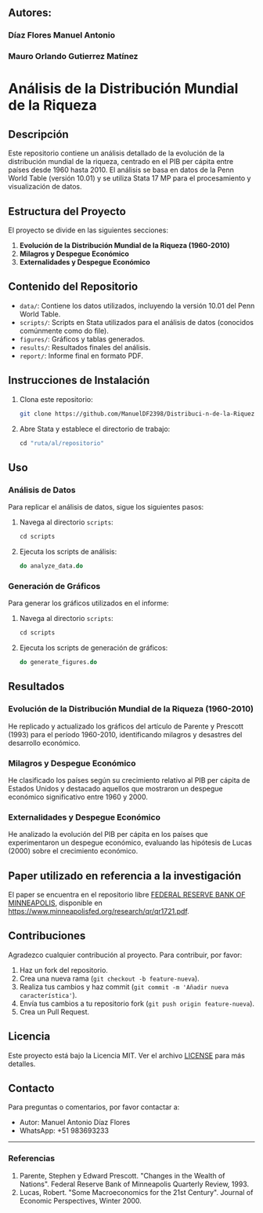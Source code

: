 ## Autores:
### Díaz Flores Manuel Antonio
### Mauro Orlando Gutierrez Matínez

##

# Análisis de la Distribución Mundial de la Riqueza

## Descripción

Este repositorio contiene un análisis detallado de la evolución de la distribución mundial de la riqueza, centrado en el PIB per cápita entre países desde 1960 hasta 2010. El análisis se basa en datos de la Penn World Table (versión 10.01) y se utiliza Stata 17 MP para el procesamiento y visualización de datos.

## Estructura del Proyecto

El proyecto se divide en las siguientes secciones:

1. **Evolución de la Distribución Mundial de la Riqueza (1960-2010)**
2. **Milagros y Despegue Económico**
3. **Externalidades y Despegue Económico**

## Contenido del Repositorio

- `data/`: Contiene los datos utilizados, incluyendo la versión 10.01 del Penn World Table.
- `scripts/`: Scripts en Stata utilizados para el análisis de datos (conocidos comúnmente como do file).
- `figures/`: Gráficos y tablas generados.
- `results/`: Resultados finales del análisis.
- `report/`: Informe final en formato PDF.

## Instrucciones de Instalación

1. Clona este repositorio:
    ```bash
    git clone https://github.com/ManuelDF2398/Distribuci-n-de-la-Riqueza---PWT-10.01.git
    ```

2. Abre Stata y establece el directorio de trabajo:
    ```stata
    cd "ruta/al/repositorio"
    ```

## Uso

### Análisis de Datos

Para replicar el análisis de datos, sigue los siguientes pasos:

1. Navega al directorio `scripts`:
    ```stata
    cd scripts
    ```

2. Ejecuta los scripts de análisis:
    ```stata
    do analyze_data.do
    ```

### Generación de Gráficos

Para generar los gráficos utilizados en el informe:

1. Navega al directorio `scripts`:
    ```stata
    cd scripts
    ```

2. Ejecuta los scripts de generación de gráficos:
    ```stata
    do generate_figures.do
    ```

## Resultados

### Evolución de la Distribución Mundial de la Riqueza (1960-2010)

He replicado y actualizado los gráficos del artículo de Parente y Prescott (1993) para el período 1960-2010, identificando milagros y desastres del desarrollo económico.

### Milagros y Despegue Económico

He clasificado los países según su crecimiento relativo al PIB per cápita de Estados Unidos y destacado aquellos que mostraron un despegue económico significativo entre 1960 y 2000.

### Externalidades y Despegue Económico

He analizado la evolución del PIB per cápita en los países que experimentaron un despegue económico, evaluando las hipótesis de Lucas (2000) sobre el crecimiento económico.

## Paper utilizado en referencia a la investigación
El paper se encuentra en el repositorio libre [FEDERAL RESERVE BANK OF MINNEAPOLIS][homepage], disponible en https://www.minneapolisfed.org/research/qr/qr1721.pdf.

[homepage]: https://www.minneapolisfed.org/

## Contribuciones

Agradezco cualquier contribución al proyecto. Para contribuir, por favor:

1. Haz un fork del repositorio.
2. Crea una nueva rama (`git checkout -b feature-nueva`).
3. Realiza tus cambios y haz commit (`git commit -m 'Añadir nueva característica'`).
4. Envía tus cambios a tu repositorio fork (`git push origin feature-nueva`).
5. Crea un Pull Request.

## Licencia

Este proyecto está bajo la Licencia MIT. Ver el archivo [LICENSE](LICENSE) para más detalles.

## Contacto

Para preguntas o comentarios, por favor contactar a:

- Autor: Manuel Antonio Díaz Flores
- WhatsApp: +51 983693233

---

### Referencias

1. Parente, Stephen y Edward Prescott. "Changes in the Wealth of Nations". Federal Reserve Bank of Minneapolis Quarterly Review, 1993.
2. Lucas, Robert. "Some Macroeconomics for the 21st Century". Journal of Economic Perspectives, Winter 2000.
